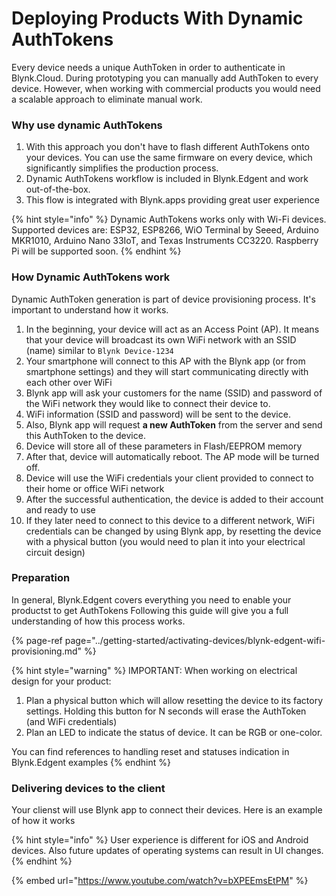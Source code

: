 # Deploying Products With Dynamic AuthTokens

Every device needs a unique AuthToken in order to authenticate in Blynk.Cloud. During prototyping you can manually add AuthToken to every device. However, when working with commercial products you would need a scalable approach to eliminate manual work.

### Why use dynamic AuthTokens

1. With this approach you don't have to flash different AuthTokens onto your devices. You can use the same firmware on every device, which significantly simplifies the production process.
2. Dynamic AuthTokens workflow is included in Blynk.Edgent and work out-of-the-box.
3. This flow is integrated with Blynk.apps providing great user experience 

{% hint style="info" %}
Dynamic AuthTokens works only with Wi-Fi devices. Supported devices are: ESP32, ESP8266, WiO Terminal by Seeed, Arduino MKR1010, Arduino Nano 33IoT, and Texas Instruments CC3220. Raspberry Pi will be supported soon.
{% endhint %}

### **How Dynamic AuthTokens work**

Dynamic AuthToken generation is part of device provisioning process. It's important to understand how it works.

1. In the beginning, your device will act as an Access Point \(AP\). It means that your device will broadcast its own WiFi network with an SSID \(name\) similar to `Blynk Device-1234`
2. Your smartphone will connect to this AP with the Blynk app \(or from smartphone settings\) and they will start communicating directly with each other over WiFi
3. Blynk app will ask your customers for the name \(SSID\) and password of the WiFi network they would like to connect their device to.
4. WiFi information \(SSID and password\) will be sent to the device.
5. Also, Blynk app will request **a new AuthToken** from the server and send this AuthToken to the device.
6. Device will store all of these parameters in Flash/EEPROM memory
7. After that, device will automatically reboot. The AP mode will be turned off.
8. Device will use the WiFi credentials your client provided to connect to their home or office WiFi network 
9. After the successful authentication, the device is added to their account and ready to use
10. If they later need to connect to this device to a different network, WiFi credentials can be changed by using Blynk app, by resetting the device with a physical button \(you would need to plan it into your electrical circuit design\)



### Preparation

In general, Blynk.Edgent covers everything you need to enable your productst to get AuthTokens Following this guide will give you a full understanding of how this process works.

{% page-ref page="../getting-started/activating-devices/blynk-edgent-wifi-provisioning.md" %}

{% hint style="warning" %}
IMPORTANT: When working on electrical design for your product: 

1. Plan a physical button which will allow resetting the device to its factory settings. Holding this button for N seconds will erase the AuthToken \(and WiFi credentials\)
2. Plan an LED to indicate the status of device. It can be RGB or one-color.

You can find references to handling reset and statuses indication in Blynk.Edgent examples 
{% endhint %}



### Delivering devices to the client

Your clienst will use Blynk app to connect their devices. Here is an example of how it works

{% hint style="info" %}
User experience is different for iOS and Android devices. Also future updates of operating systems can result in UI changes.  
{% endhint %}

{% embed url="https://www.youtube.com/watch?v=bXPEEmsEtPM" %}







